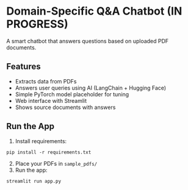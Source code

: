 # Domain-Specific Q&A Chatbot (IN PROGRESS)

A smart chatbot that answers questions based on uploaded PDF documents.

## Features
- Extracts data from PDFs
- Answers user queries using AI (LangChain + Hugging Face)
- Simple PyTorch model placeholder for tuning
- Web interface with Streamlit
- Shows source documents with answers

## Run the App
1. Install requirements:
```
pip install -r requirements.txt
```
2. Place your PDFs in `sample_pdfs/`
3. Run the app:
```
streamlit run app.py
```
